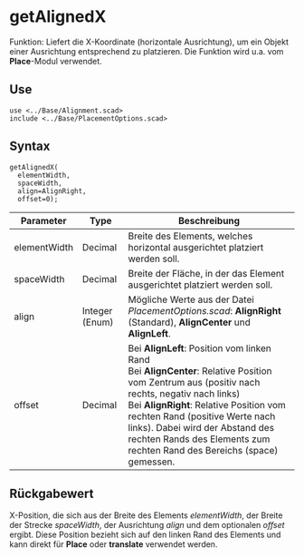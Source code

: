 # getAlignedX

Funktion: Liefert die X-Koordinate (horizontale Ausrichtung), um ein Objekt einer Ausrichtung entsprechend zu platzieren. Die Funktion wird u.a. vom __Place__-Modul verwendet.

## Use
<pre><code>use &lt;../Base/Alignment.scad&gt;
include &lt;../Base/PlacementOptions.scad&gt;</pre></code>

## Syntax
<pre><code>getAlignedX(
  elementWidth, 
  spaceWidth, 
  align=AlignRight, 
  offset=0);
</pre></code>

| Parameter | Type | Beschreibung |
| ------ | ------ | ------ |
| elementWidth | Decimal | Breite des Elements, welches horizontal ausgerichtet platziert werden soll. |
| spaceWidth | Decimal | Breite der Fläche, in der das Element ausgerichtet platziert werden soll. |
| align | Integer (Enum) | Mögliche Werte aus der Datei *PlacementOptions.scad*: __AlignRight__ (Standard), __AlignCenter__ und __AlignLeft__. |
| offset | Decimal | Bei __AlignLeft__: Position vom linken Rand<br/>Bei __AlignCenter__: Relative Position vom Zentrum aus (positiv nach rechts, negativ nach links)<br/>Bei __AlignRight__: Relative Position vom rechten Rand (positive Werte nach links). Dabei wird der Abstand des rechten Rands des Elements zum rechten Rand des Bereichs (space) gemessen. |

## Rückgabewert
X-Position, die sich aus der Breite des Elements *elementWidth*, der Breite der Strecke *spaceWidth*, der Ausrichtung *align* und dem optionalen *offset* ergibt. Diese Position bezieht sich auf den linken Rand des Elements und kann direkt für __Place__ oder __translate__ verwendet werden.
